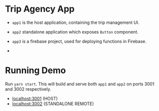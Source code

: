 # Trip Agency App

- `app1` is the host application, containing the trip management UI.
- `app2` standalone application which exposes `Button` component.

- `app3` is a firebase project, used for deploying functions in Firebase.
- 
# Running Demo

Run `yarn start`. This will build and serve both `app1` and `app2` on ports 3001 and 3002 respectively.

- [localhost:3001](http://localhost:3001/) (HOST)
- [localhost:3002](http://localhost:3002/) (STANDALONE REMOTE)

